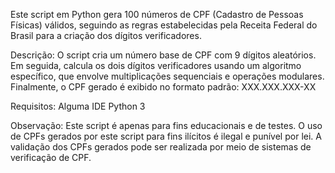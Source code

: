 Este script em Python gera 100 números de CPF (Cadastro de Pessoas Físicas) válidos, seguindo as regras estabelecidas pela Receita Federal do Brasil para a criação dos dígitos verificadores.

Descrição:
O script cria um número base de CPF com 9 dígitos aleatórios. Em seguida, calcula os dois dígitos verificadores usando um algoritmo específico, que envolve multiplicações sequenciais e operações modulares. Finalmente, o CPF gerado é exibido no formato padrão: XXX.XXX.XXX-XX

Requisitos:
Alguma IDE
Python 3

Observação:
Este script é apenas para fins educacionais e de testes. O uso de CPFs gerados por este script para fins ilícitos é ilegal e punível por lei.
A validação dos CPFs gerados pode ser realizada por meio de sistemas de verificação de CPF.

